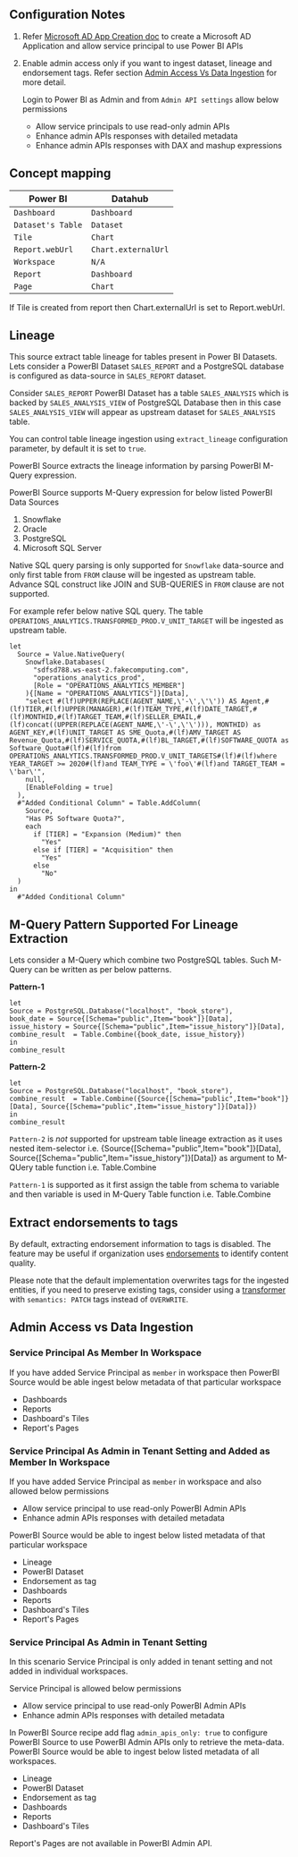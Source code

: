 ## Configuration Notes
1. Refer [Microsoft AD App Creation doc](https://docs.microsoft.com/en-us/power-bi/developer/embedded/embed-service-principal) to create a Microsoft AD Application and allow service principal to use Power BI APIs
2. Enable admin access only if you want to ingest dataset, lineage and endorsement tags. Refer section [Admin Access Vs Data Ingestion](#admin-access-vs-data-ingestion) for more detail. 

    Login to Power BI as Admin and from `Admin API settings` allow below permissions

    - Allow service principals to use read-only admin APIs
    - Enhance admin APIs responses with detailed metadata
    - Enhance admin APIs responses with DAX and mashup expressions

## Concept mapping 

| Power BI              | Datahub                 |                                                                                               
|-----------------------|---------------------|
| `Dashboard`           | `Dashboard`         |
| `Dataset's Table`     | `Dataset`           |
| `Tile`                | `Chart`             |
| `Report.webUrl`       | `Chart.externalUrl` |
| `Workspace`           | `N/A`               |
| `Report`              | `Dashboard`         |
| `Page`                | `Chart`             |

If Tile is created from report then Chart.externalUrl is set to Report.webUrl.

## Lineage

This source extract table lineage for tables present in Power BI Datasets. Lets consider a PowerBI Dataset `SALES_REPORT` and a PostgreSQL database is configured as data-source in `SALES_REPORT` dataset. 

Consider `SALES_REPORT` PowerBI Dataset has a table `SALES_ANALYSIS` which is backed by `SALES_ANALYSIS_VIEW` of PostgreSQL Database then in this case `SALES_ANALYSIS_VIEW` will appear as upstream dataset for `SALES_ANALYSIS` table.

You can control table lineage ingestion using `extract_lineage` configuration parameter, by default it is set to `true`. 

PowerBI Source extracts the lineage information by parsing PowerBI M-Query expression.

PowerBI Source supports M-Query expression for below listed PowerBI Data Sources 

1.  Snowflake 
2.  Oracle 
3.  PostgreSQL
4.  Microsoft SQL Server

Native SQL query parsing is only supported for `Snowflake` data-source and only first table from `FROM` clause will be ingested as upstream table. Advance SQL construct like JOIN and SUB-QUERIES in `FROM` clause are not supported.

For example refer below native SQL query. The table `OPERATIONS_ANALYTICS.TRANSFORMED_PROD.V_UNIT_TARGET` will be ingested as upstream table.

```shell
let
  Source = Value.NativeQuery(
    Snowflake.Databases(
      "sdfsd788.ws-east-2.fakecomputing.com", 
      "operations_analytics_prod", 
      [Role = "OPERATIONS_ANALYTICS_MEMBER"]
    ){[Name = "OPERATIONS_ANALYTICS"]}[Data], 
    "select #(lf)UPPER(REPLACE(AGENT_NAME,\'-\',\'\')) AS Agent,#(lf)TIER,#(lf)UPPER(MANAGER),#(lf)TEAM_TYPE,#(lf)DATE_TARGET,#(lf)MONTHID,#(lf)TARGET_TEAM,#(lf)SELLER_EMAIL,#(lf)concat((UPPER(REPLACE(AGENT_NAME,\'-\',\'\'))), MONTHID) as AGENT_KEY,#(lf)UNIT_TARGET AS SME_Quota,#(lf)AMV_TARGET AS Revenue_Quota,#(lf)SERVICE_QUOTA,#(lf)BL_TARGET,#(lf)SOFTWARE_QUOTA as Software_Quota#(lf)#(lf)from OPERATIONS_ANALYTICS.TRANSFORMED_PROD.V_UNIT_TARGETS#(lf)#(lf)where YEAR_TARGET >= 2020#(lf)and TEAM_TYPE = \'foo\'#(lf)and TARGET_TEAM = \'bar\'", 
    null, 
    [EnableFolding = true]
  ), 
  #"Added Conditional Column" = Table.AddColumn(
    Source, 
    "Has PS Software Quota?", 
    each 
      if [TIER] = "Expansion (Medium)" then
        "Yes"
      else if [TIER] = "Acquisition" then
        "Yes"
      else
        "No"
  )
in
  #"Added Conditional Column"
```

## M-Query Pattern Supported For Lineage Extraction
Lets consider a M-Query which combine two PostgreSQL tables. Such M-Query can be written as per below patterns.

**Pattern-1**

```shell
let
Source = PostgreSQL.Database("localhost", "book_store"),
book_date = Source{[Schema="public",Item="book"]}[Data],
issue_history = Source{[Schema="public",Item="issue_history"]}[Data],
combine_result  = Table.Combine({book_date, issue_history})
in
combine_result
```

**Pattern-2**

```shell
let
Source = PostgreSQL.Database("localhost", "book_store"),
combine_result  = Table.Combine({Source{[Schema="public",Item="book"]}[Data], Source{[Schema="public",Item="issue_history"]}[Data]})
in
combine_result
```

`Pattern-2` is *not* supported for upstream table lineage extraction as it uses nested item-selector i.e. {Source{[Schema="public",Item="book"]}[Data], Source{[Schema="public",Item="issue_history"]}[Data]} as argument to M-QUery table function i.e. Table.Combine

`Pattern-1` is supported as it first assign the table from schema to variable and then variable is used in M-Query Table function i.e. Table.Combine

## Extract endorsements to tags

By default, extracting endorsement information to tags is disabled. The feature may be useful if organization uses [endorsements](https://learn.microsoft.com/en-us/power-bi/collaborate-share/service-endorse-content) to identify content quality.

Please note that the default implementation overwrites tags for the ingested entities, if you need to preserve existing tags, consider using a [transformer](../../../../metadata-ingestion/docs/transformer/dataset_transformer.md#simple-add-dataset-globaltags) with `semantics: PATCH` tags instead of `OVERWRITE`.

## Admin Access vs Data Ingestion
### Service Principal As Member In Workspace 
If you have added Service Principal as `member` in workspace then PowerBI Source would be able ingest below metadata of that particular workspace 

  - Dashboards 
  - Reports 
  - Dashboard's Tiles
  - Report's Pages

### Service Principal As Admin in Tenant Setting and Added as Member In Workspace
If you have added Service Principal as `member` in workspace and also allowed below permissions  

  - Allow service principal to use read-only PowerBI Admin APIs
  - Enhance admin APIs responses with detailed metadata

PowerBI Source would be able to ingest below listed metadata of that particular workspace 

  - Lineage 
  - PowerBI Dataset 
  - Endorsement as tag
  - Dashboards 
  - Reports 
  - Dashboard's Tiles
  - Report's Pages

### Service Principal As Admin in Tenant Setting
In this scenario Service Principal is only added in tenant setting and not added in individual workspaces.

Service Principal is allowed below permissions

  - Allow service principal to use read-only PowerBI Admin APIs
  - Enhance admin APIs responses with detailed metadata

In PowerBI Source recipe add flag `admin_apis_only: true` to configure PowerBI Source to use PowerBI Admin APIs only to retrieve the meta-data. PowerBI Source would be able to ingest below listed metadata of all workspaces.

  - Lineage 
  - PowerBI Dataset 
  - Endorsement as tag
  - Dashboards 
  - Reports 
  - Dashboard's Tiles

Report's Pages are not available in PowerBI Admin API.

